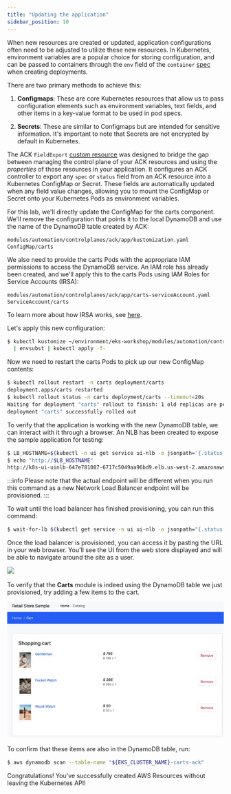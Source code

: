```yaml
---
title: "Updating the application"
sidebar_position: 10
---
```


When new resources are created or updated, application configurations often need to be adjusted to utilize these new resources. In Kubernetes, environment variables are a popular choice for storing configuration, and can be passed to containers through the `env` field of the `container` [spec](https://kubernetes.io/docs/tasks/inject-data-application/define-environment-variable-container/) when creating deployments.

There are two primary methods to achieve this:

1. **Configmaps**: These are core Kubernetes resources that allow us to pass configuration elements such as environment variables, text fields, and other items in a key-value format to be used in pod specs.

2. **Secrets**: These are similar to Configmaps but are intended for sensitive information. It's important to note that Secrets are not encrypted by default in Kubernetes.

The ACK `FieldExport` [custom resource](https://aws-controllers-k8s.github.io/community/docs/user-docs/field-export/) was designed to bridge the gap between managing the control plane of your ACK resources and using the _properties_ of those resources in your application. It configures an ACK controller to export any `spec` or `status` field from an ACK resource into a Kubernetes ConfigMap or Secret. These fields are automatically updated when any field value changes, allowing you to mount the ConfigMap or Secret onto your Kubernetes Pods as environment variables.

For this lab, we'll directly update the ConfigMap for the carts component. We'll remove the configuration that points it to the local DynamoDB and use the name of the DynamoDB table created by ACK:

```kustomization
modules/automation/controlplanes/ack/app/kustomization.yaml
ConfigMap/carts
```

We also need to provide the carts Pods with the appropriate IAM permissions to access the DynamoDB service. An IAM role has already been created, and we'll apply this to the carts Pods using IAM Roles for Service Accounts (IRSA):

```kustomization
modules/automation/controlplanes/ack/app/carts-serviceAccount.yaml
ServiceAccount/carts
```

To learn more about how IRSA works, see [here](https://docs.aws.amazon.com/eks/latest/userguide/iam-roles-for-service-accounts.html).

Let's apply this new configuration:

```bash
$ kubectl kustomize ~/environment/eks-workshop/modules/automation/controlplanes/ack/app \
  | envsubst | kubectl apply -f-
```

Now we need to restart the carts Pods to pick up our new ConfigMap contents:

```bash
$ kubectl rollout restart -n carts deployment/carts
deployment.apps/carts restarted
$ kubectl rollout status -n carts deployment/carts --timeout=20s
Waiting for deployment "carts" rollout to finish: 1 old replicas are pending termination...
deployment "carts" successfully rolled out
```

To verify that the application is working with the new DynamoDB table, we can interact with it through a browser. An NLB has been created to expose the sample application for testing:

```bash
$ LB_HOSTNAME=$(kubectl -n ui get service ui-nlb -o jsonpath='{.status.loadBalancer.ingress[*].hostname}{"\n"}')
$ echo "http://$LB_HOSTNAME"
http://k8s-ui-uinlb-647e781087-6717c5049aa96bd9.elb.us-west-2.amazonaws.com
```

:::info
Please note that the actual endpoint will be different when you run this command as a new Network Load Balancer endpoint will be provisioned.
:::

To wait until the load balancer has finished provisioning, you can run this command:

```bash timeout=610
$ wait-for-lb $(kubectl get service -n ui ui-nlb -o jsonpath="{.status.loadBalancer.ingress[*].hostname}{'\n'}")
```

Once the load balancer is provisioned, you can access it by pasting the URL in your web browser. You'll see the UI from the web store displayed and will be able to navigate around the site as a user.

<Browser url="http://k8s-ui-uinlb-a9797f0f61.elb.us-west-2.amazonaws.com">
<img src={require('@site/static/img/sample-app-screens/home.webp').default}/>
</Browser>

To verify that the **Carts** module is indeed using the DynamoDB table we just provisioned, try adding a few items to the cart.

![Cart screenshot](./assets/cart-items-present.webp)

To confirm that these items are also in the DynamoDB table, run:

```bash
$ aws dynamodb scan --table-name "${EKS_CLUSTER_NAME}-carts-ack"
```

Congratulations! You've successfully created AWS Resources without leaving the Kubernetes API!
